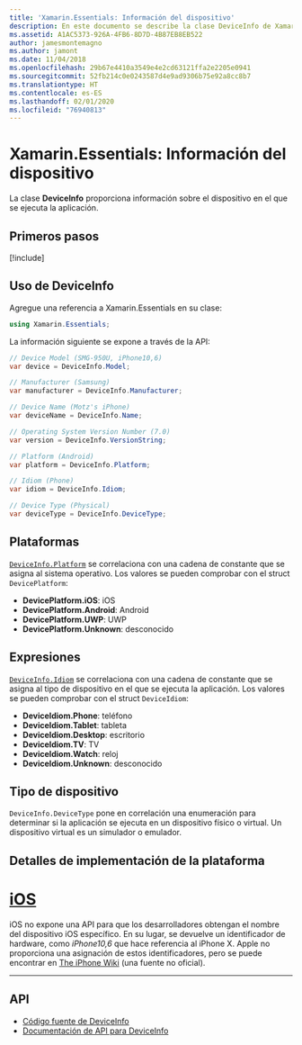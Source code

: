 ```yaml
---
title: 'Xamarin.Essentials: Información del dispositivo'
description: En este documento se describe la clase DeviceInfo de Xamarin.Essentials, que proporciona información sobre el dispositivo en el que se ejecuta la aplicación.
ms.assetid: A1AC5373-926A-4FB6-8D7D-4B87EB8EB522
author: jamesmontemagno
ms.author: jamont
ms.date: 11/04/2018
ms.openlocfilehash: 29b67e4410a3549e4e2cd63121ffa2e2205e0941
ms.sourcegitcommit: 52fb214c0e0243587d4e9ad9306b75e92a8cc8b7
ms.translationtype: HT
ms.contentlocale: es-ES
ms.lasthandoff: 02/01/2020
ms.locfileid: "76940813"
---
```

# <a name="xamarinessentials-device-information"></a>Xamarin.Essentials: Información del dispositivo

La clase **DeviceInfo** proporciona información sobre el dispositivo en el que se ejecuta la aplicación.

## <a name="get-started"></a>Primeros pasos

[!include[](~/essentials/includes/get-started.md)]

## <a name="using-deviceinfo"></a>Uso de DeviceInfo

Agregue una referencia a Xamarin.Essentials en su clase:

```csharp
using Xamarin.Essentials;
```

La información siguiente se expone a través de la API:

```csharp
// Device Model (SMG-950U, iPhone10,6)
var device = DeviceInfo.Model;

// Manufacturer (Samsung)
var manufacturer = DeviceInfo.Manufacturer;

// Device Name (Motz's iPhone)
var deviceName = DeviceInfo.Name;

// Operating System Version Number (7.0)
var version = DeviceInfo.VersionString;

// Platform (Android)
var platform = DeviceInfo.Platform;

// Idiom (Phone)
var idiom = DeviceInfo.Idiom;

// Device Type (Physical)
var deviceType = DeviceInfo.DeviceType;
```

## <a name="platforms"></a>Plataformas

[`DeviceInfo.Platform`](xref:Xamarin.Essentials.DeviceInfo.Platform) se correlaciona con una cadena de constante que se asigna al sistema operativo. Los valores se pueden comprobar con el struct `DevicePlatform`:

- **DevicePlatform.iOS**: iOS
- **DevicePlatform.Android**: Android
- **DevicePlatform.UWP**: UWP
- **DevicePlatform.Unknown**: desconocido

## <a name="idioms"></a>Expresiones

[`DeviceInfo.Idiom`](xref:Xamarin.Essentials.DeviceInfo.Idiom) se correlaciona con una cadena de constante que se asigna al tipo de dispositivo en el que se ejecuta la aplicación. Los valores se pueden comprobar con el struct `DeviceIdiom`:

- **DeviceIdiom.Phone**: teléfono
- **DeviceIdiom.Tablet**: tableta
- **DeviceIdiom.Desktop**: escritorio
- **DeviceIdiom.TV**: TV
- **DeviceIdiom.Watch**: reloj
- **DeviceIdiom.Unknown**: desconocido

## <a name="device-type"></a>Tipo de dispositivo

`DeviceInfo.DeviceType` pone en correlación una enumeración para determinar si la aplicación se ejecuta en un dispositivo físico o virtual. Un dispositivo virtual es un simulador o emulador.

## <a name="platform-implementation-specifics"></a>Detalles de implementación de la plataforma

# <a name="iostabios"></a>[iOS](#tab/ios)

iOS no expone una API para que los desarrolladores obtengan el nombre del dispositivo iOS específico. En su lugar, se devuelve un identificador de hardware, como _iPhone10,6_ que hace referencia al iPhone X. Apple no proporciona una asignación de estos identificadores, pero se puede encontrar en [The iPhone Wiki](https://www.theiphonewiki.com/wiki/Models) (una fuente no oficial).

--------------

## <a name="api"></a>API

- [Código fuente de DeviceInfo](https://github.com/xamarin/Essentials/tree/master/Xamarin.Essentials/DeviceInfo)
- [Documentación de API para DeviceInfo](xref:Xamarin.Essentials.DeviceInfo)
